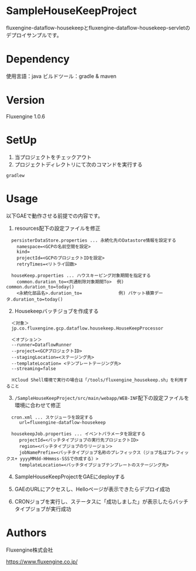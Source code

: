 # SampleHouseKeepProject
fluxengine-dataflow-housekeepとfluxengine-dataflow-housekeep-servletのデプロイサンプルです。

# Dependency
使用言語：java
ビルドツール：gradle & maven

# Version
Fluxengine 1.0.6

# SetUp

1. 当プロジェクトをチェックアウト
2. プロジェクトディレクトリにて次のコマンドを実行する
```
gradlew
```

# Usage

  以下GAEで動作させる前提での内容です。

  1. resources配下の設定ファイルを修正
  ```
    persisterDataStore.properties ... 永続化先のDatastore情報を設定する
      namespace=<GCPの名前空間を設定>
      kind=
      projectId=<GCPのプロジェクトIDを設定>
      retryTimes=<リトライ回数>

    houseKeep.properties ... ハウスキーピング対象期間を指定する
      common.duration_to=<共通削除対象期間To>  例) common.duration_to=today()
      <永続化部品名>.duration_to=              例) パケット積算データ.duration_to=today()
  ```

  2. Housekeepバッチジョブを作成する

  ```
    ＜対象＞
    jp.co.fluxengine.gcp.dataflow.housekeep.HouseKeepProcessor

    ＜オプション＞
    --runner=DataflowRunner
    --project=<GCPプロジェクトID>
    --stagingLocation=<ステージング先>
    --templateLocation= <テンプレートテージング先>
    --streaming=false

    ※Cloud Shell環境で実行の場合は「/tools/fluxengine_housekeep.sh」を利用すること
  ```

  3. `/SampleHouseKeepProject/src/main/webapp/WEB-INF`配下の設定ファイルを環境に合わせて修正
  ```
    cron.xml ... スケジューラを設定する
       url=fluxengine-dataflow-housekeep

    housekeepJob.properties ... イベントパラメータを設定する
       projectId=<バッチタイプジョブの実行先プロジェクトID>
       region=<バッチタイプジョブのりリージョン>
       jobNamePrefix=<バッチタイプジョブ名称のプレフィックス（ジョブ名はプレフィックス+ yyyyMMdd-HHmmss-SSSで作成する）>
       templateLocation=<バッチタイプジョブテンプレートのステージング先>
  ```
  4. SampleHouseKeepProjectをGAEにdeployする

  5. GAEのURLにアクセスし、Helloページが表示できたらデプロイ成功

  6. CRONジョブを実行し、ステータスに「成功しました」が表示したらバッチタイプジョブが実行成功


# Authors
Fluxengine株式会社

https://www.fluxengine.co.jp/
